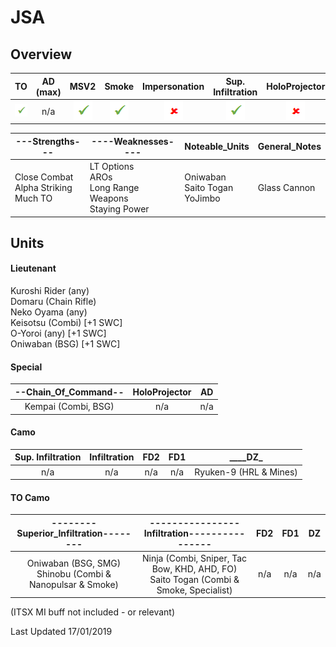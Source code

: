 # JSA

## Overview

| TO | AD (max) | MSV2 | Smoke | Impersonation | Sup. Infiltration | HoloProjector | TAGs | Strategos (max) |
|:--:|:--------:|:----:|:-----:|:-------------:|:-----------------:|:-------------:|:----:|:---------------:|
| ![tick](/images/tick.png "Yes") | n/a | ![tick](/images/tick.png "Yes") | ![tick](/images/tick.png "Yes") | ![cross](/images/cross.png "No") | ![tick](/images/tick.png "Yes") | ![cross](/images/cross.png "No") | ![tick](/images/tick.png "Yes") | n/a |

| ---Strengths---	| ----Weaknesses---- | Noteable_Units | General_Notes |
|-----------------|--------------------|----------------|---------------|
| Close Combat<br>Alpha Striking<br>Much TO | LT Options<br>AROs<br>Long Range Weapons<br>Staying Power | Oniwaban<br>Saito Togan<br>YoJimbo | Glass Cannon |

## Units

#### Lieutenant
Kuroshi Rider (any)  
Domaru (Chain Rifle)  
Neko Oyama (any)  
Keisotsu (Combi) [+1 SWC]  
O-Yoroi (any) [+1 SWC]  
Oniwaban (BSG) [+1 SWC]

#### Special

| --Chain_Of_Command-- | HoloProjector | AD |
|:--------------------:|:-------------:|:--:|
| Kempai (Combi, BSG) | n/a | n/a |

#### Camo

| Sup. Infiltration | Infiltration | FD2 |	FD1 | \______________DZ\___________ |
|:-----------------:|:------------:|:---:|:----:|:---------:|
| n/a | n/a | n/a | n/a | Ryuken-9 (HRL & Mines) |


#### TO Camo

| --------Superior_Infiltration-------- | ----------------Infiltration---------------- | FD2 |	FD1 | DZ |
|:-----------------:|:------------:|:---:|:----:|:--:|
| Oniwaban (BSG, SMG)<br>Shinobu (Combi & Nanopulsar & Smoke) | Ninja (Combi, Sniper, Tac Bow, KHD, AHD, FO)<br>Saito Togan (Combi & Smoke, Specialist) | n/a | n/a | n/a |

(ITSX MI buff not included - or relevant)

Last Updated 17/01/2019
